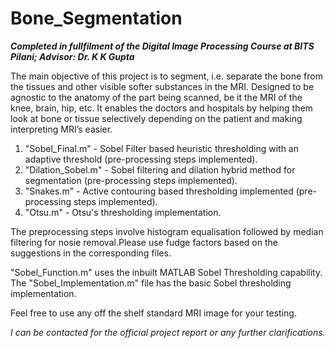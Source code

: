 # Bone_Segmentation

**_Completed in fullfilment of the Digital Image Processing Course at BITS Pilani; Advisor: Dr. K K Gupta_**

The main objective of this project is to segment, i.e. separate the bone from the tissues and other visible softer substances in the MRI. Designed to be agnostic to the anatomy of the part being scanned, be it the MRI of the knee, brain, hip, etc. It enables the doctors and hospitals by helping them look at bone or tissue selectively depending on the patient and making interpreting MRI’s easier. 

1. "Sobel_Final.m" - Sobel Filter based heuristic thresholding with an adaptive threshold (pre-processing steps implemented).
2. "Dilation_Sobel.m" - Sobel filtering and dilation hybrid method for segmentation (pre-processing steps implemented).
3. "Snakes.m" - Active contouring based thresholding implemented (pre-processing steps implemented).
4. "Otsu.m" - Otsu's thresholding implementation.

The preprocessing steps involve histogram equalisation followed by median filtering for nosie removal.Please use fudge factors based on the suggestions in the corresponding files.

"Sobel_Function.m" uses the inbuilt MATLAB Sobel Thresholding capability. The "Sobel_Implementation.m" file has the basic Sobel thresholding implementation.

Feel free to use any off the shelf standard MRI image for your testing.

_I can be contacted for the official project report or any further clarifications._

